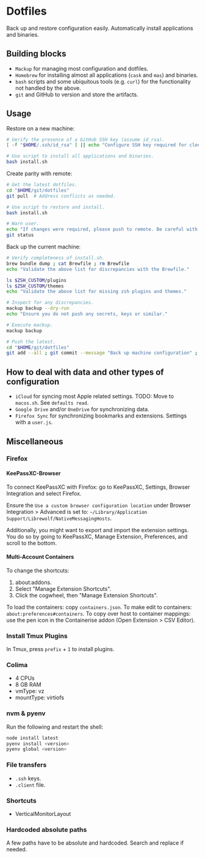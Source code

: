 # Dotfiles

Back up and restore configuration easily.
Automatically install applications and binaries.

## Building blocks

- `Mackup` for managing most configuration and dotfiles.
- `Homebrew` for installing almost all applications (`cask` and `mas`) and binaries.
- `bash` scripts and some ubiquitous tools (e.g. `curl`) for the functionality not handled by the above.
- `git` and GitHub to version and store the artifacts.

## Usage

Restore on a new machine:

```bash
# Verify the presence of a GitHub SSH key (assume id_rsa).
[ -f "$HOME/.ssh/id_rsa" ] || echo "Configure SSH key required for cloning the dotfiles repository from GitHub. See KeePassXC."

# Use script to install all applications and binaries.
bash install.sh
```

Create parity with remote:

```bash
# Get the latest dotfiles.
cd "$HOME/git/dotfiles"
git pull  # Address conflicts as needed.

# Use script to restore and install.
bash install.sh

# Warn user.
echo "If changes were required, please push to remote. Be careful with credentials."
git status
```

Back up the current machine:

```bash
# Verify completeness of install.sh.
brew bundle dump ; cat Brewfile ; rm Brewfile
echo "Validate the above list for discrepancies with the Brewfile."

ls $ZSH_CUSTOM/plugins
ls $ZSH_CUSTOM/themes
echo "Validate the above list for missing zsh plugins and themes."

# Inspect for any discrepancies.
mackup backup --dry-run
echo "Ensure you do not push any secrets, keys or similar."

# Execute mackup.
mackup backup

# Push the latest.
cd "$HOME/git/dotfiles"
git add --all ; git commit --message "Back up machine configuration" ; git push
```

## How to deal with data and other types of configuration

- `iCloud` for syncing most Apple related settings.
  TODO: Move to `macos.sh`. See `defaults read`.
- `Google Drive` and/or `OneDrive` for synchronizing data.
- `Firefox Sync` for synchronizing bookmarks and extensions. Settings with a `user.js`.

## Miscellaneous

### Firefox

#### KeePassXC-Browser

To connect KeePassXC with Firefox: go to KeePassXC, Settings,
Browser Integration and select Firefox.

Ensure the `Use a custom browser configuration location` under Browser Integration > Advanced
is set to: `~/Library/Application Support/Librewolf/NativeMessagingHosts`.

Additionally, you might want to export and import the extension settings.
You do so by going to KeePassXC, Manage Extension, Preferences, and scroll to the bottom.

#### Multi-Account Containers

To change the shortcuts:

1. about:addons.
1. Select "Manage Extension Shortcuts".
1. Click the cogwheel, then "Manage Extension Shortcuts".

To load the containers: copy `containers.json`.
To make edit to containers: `about:preferences#containers`.
To copy over host to container mappings: use the pen icon in the Containerise addon (Open Extension > CSV Editor).

### Install Tmux Plugins

In Tmux, press `prefix` + `I` to install plugins.

### Colima

- 4 CPUs
- 8 GB RAM
- vmType: vz
- mountType: virtiofs

### nvm & pyenv

Run the following and restart the shell:

```bash
node install latest
pyenv install <version>
pyenv global <version>
```

### File transfers

- `.ssh` keys.
- `.client` file.

### Shortcuts

- VerticalMonitorLayout

### Hardcoded absolute paths

A few paths have to be absolute and hardcoded.
Search and replace if needed.
